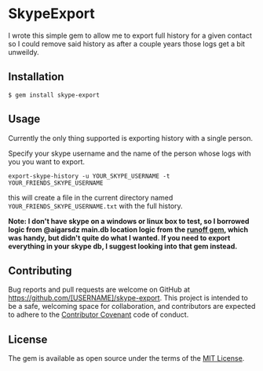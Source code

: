 # SkypeExport

I wrote this simple gem to allow me to export full history for a given contact so I could remove said history as after a couple years those logs get a bit unweildy.

## Installation

    $ gem install skype-export

## Usage

Currently the only thing supported is exporting history with a single person.

Specify your skype username and the name of the person whose logs with you you want to export.

    export-skype-history -u YOUR_SKYPE_USERNAME -t YOUR_FRIENDS_SKYPE_USERNAME
    
this will create a file in the current directory named `YOUR_FRIENDS_SKYPE_USERNAME.txt` with the full history.

**Note: I don't have skype on a windows or linux box to test, so I borrowed logic from @aigarsdz main.db location logic from the [runoff gem](https://github.com/aigarsdz/runoff), which was handy, but didn't quite do what I wanted. If you need to export everything in your skype db, I suggest looking into that gem instead.**

## Contributing

Bug reports and pull requests are welcome on GitHub at https://github.com/[USERNAME]/skype-export. This project is intended to be a safe, welcoming space for collaboration, and contributors are expected to adhere to the [Contributor Covenant](http://contributor-covenant.org) code of conduct.

## License

The gem is available as open source under the terms of the [MIT License](http://opensource.org/licenses/MIT).

